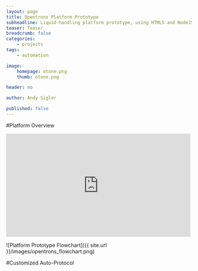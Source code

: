 ```yaml
---
layout: page
title: Opentrons Platform Prototype
subheadline: Liquid-handling platform prototype, using HTML5 and NodeJS
teaser: Teaser
breadcrumb: false
categories:
    - projects
tags:
    - automation

image:
    homepage: otone.png
    thumb: otone.png

header: no

author: Andy Sigler

published: false
---
```


#Platform Overview

<iframe src="https://player.vimeo.com/video/130249723" width="500" height="281" frameborder="0" webkitallowfullscreen mozallowfullscreen allowfullscreen></iframe>

![Platform Prototype Flowchart]({{ site.url }}/images/opentrons_flowchart.png)

#Customized Auto-Protocol